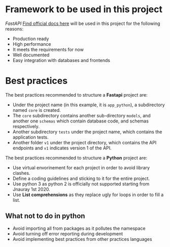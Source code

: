 # Framework to be used in this project

*FastAPI* [Find official docs here](https://fastapi.tiangolo.com/features/) will be used in this project for the following reasons:
- Production ready
- High performance
- It meets the requirements for now
- Well documented
- Easy integration with databases and frontends

# Best practices

The best practices recommended to structure a **Fastapi** project are:

- Under the project name (in this example, it is `app_python`), a subdirectory named `core` is created.
- The `core` subdirectory contains another sub-directory `models`, and another one `schemas` which contain database code, and schemas respectively.
- Another subdirectory `tests` under the project name, which contains the application tests.
- Another folder `v1` under the project directory, which contains the API endpoints and `v1` indicates version 1 of the API.

The best practices recommended to structure a **Python** project are:

- Use virtual envorinement for each project in order to avoid library clashes.
- Define a coding guidelines and sticking to it for the entire project.
- Use python 3 as python 2 is officially not supported starting from Jnauray 1st 2020.
- Use **List comprehensions** as they replace ugly for loops in order to fill a list.

## What **not** to do in python

- Avoid importing all from packages as it pollutes the namespace
- Avoid turning off error reporting during development
- Avoid implementing best practices from other practices languages